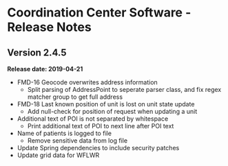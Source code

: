 # Coordination Center Software - Release Notes

## Version 2.4.5

**Release date: 2019-04-21**

* FMD-16 Geocode overwrites address information
  * Split parsing of AddressPoint to seperate parser class, and fix regex matcher group to get full address
* FMD-18 Last known position of unit is lost on unit state update
  * Add null-check for position of request when updating a unit
* Additional text of POI is not separated by whitespace
  * Print additional text of POI to next line after POI text
* Name of patients is logged to file
  * Remove sensitive data from log file
* Update Spring dependencies to include security patches
* Update grid data for WFLWR
